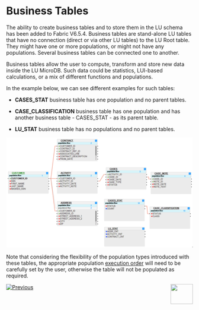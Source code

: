 # Business Tables

The ability to create business tables and to store them in the LU schema has been added to Fabric V6.5.4. 
Business tables are stand-alone LU tables that have no connection (direct or via other LU tables) to the LU Root table. They might have one or more populations, or might not have any populations. Several business tables can be connected one to another.

Business tables allow the user to compute, transform and store new data inside the LU MicroDB. 
Such data could be statistics, LUI-based calculations, or a mix of different functions and populations. 

In the example below, we can see different examples for such tables:

- **CASES_STAT** business table has one population and no parent tables.

- **CASE_CLASSIFICATION** business table has one population and has another business table - CASES_STAT - as its parent table.

- **LU_STAT** business table has no populations and no parent tables.


![image](images/business_tables.PNG)

Note that considering the flexibility of the population types introduced with these tables, the appropriate population [execution order](/articles/07_table_population/13_LU_table_population_execution_order.md) will need to be carefully set by the user, otherwise the table will not be populated as required. 



[![Previous](/articles/images/Previous.png)](04_table_properties.md)[<img align="right" width="60" height="54" src="/articles/images/Next.png">](06_LU_views.md)

